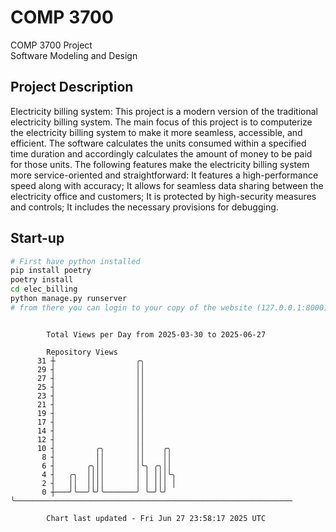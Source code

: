 # COMP 3700
COMP 3700 Project  
Software Modeling and Design
## Project Description
Electricity billing system: This project is a modern version of the traditional electricity billing system. The main focus of this project is to computerize the electricity billing system to make it more seamless, accessible, and efficient. The software calculates the units consumed within a specified time duration and accordingly calculates the amount of money to be paid for those units. The following features make the electricity billing system more service-oriented and straightforward: It features a high-performance speed along with accuracy; It allows for seamless data sharing between the electricity office and customers; It is protected by high-security measures and controls; It includes the necessary provisions for debugging.

## Start-up
```bash
# First have python installed
pip install poetry
poetry install
cd elec_billing
python manage.py runserver
# from there you can login to your copy of the website (127.0.0.1:8000), default creds are admin/admin
```

```

        Total Views per Day from 2025-03-30 to 2025-06-27

        Repository Views
      31 ┼                  ╭╮
      29 ┤                  ││
      27 ┤                  ││
      25 ┤                  ││
      23 ┤                  ││
      21 ┤                  ││
      19 ┤                  ││
      17 ┤                  ││
      14 ┤                  ││
      12 ┤                  ││
      10 ┤         ╭╮       ││    ╭╮
       8 ┤         ││       ││    ││
       6 ┤       ╭╮││       │╰╮ ╭╮││
       4 ┤   ╭╮  ││││       │ │ │││╰╮
       2 ┤   ││  ││││       │ │ │││ │
       0 ┼───╯╰──╯╰╯╰───────╯ ╰─╯╰╯ ╰──────────────────────────────────────────────────────────────

        Chart last updated - Fri Jun 27 23:58:17 2025 UTC
        
```
